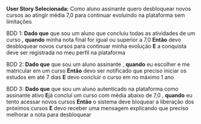 **User Story Selecionada:** Como aluno assinante quero desbloquear novos cursos ao atingir média 7,0 para continuar evoluindo na plataforma sem limitações
 
BDD 1:
**Dado que** que sou um aluno que concluiu todas as atividades de um curso , **quando** minha nota final for igual ou superior a 7,0  **Então** devo desbloquear novos cursos para continuar minha evolução  **E** a conquista deve ser registrada no meu perfil na plataforma

BDD 2:
**Dado que** que sou um aluno assinante , **quando** eu escolher e me matricular em um curso  **Então** devo ser notificado que preciso iniciar os estudos em até 7 dias  **E** devo concluir o curso em no máximo 1 ano

BDD 3:
**Dado que** que sou um aluno autenticado na plataforma como assinante ativo **E**já concluí um curso com média abaixo de 7,0  , **quando** eu tento acessar novos cursos   **Então** o sistema deve bloquear a liberação dos próximos cursos  **E** devo receber uma mensagem explicando que preciso melhorar a nota para desbloquear
